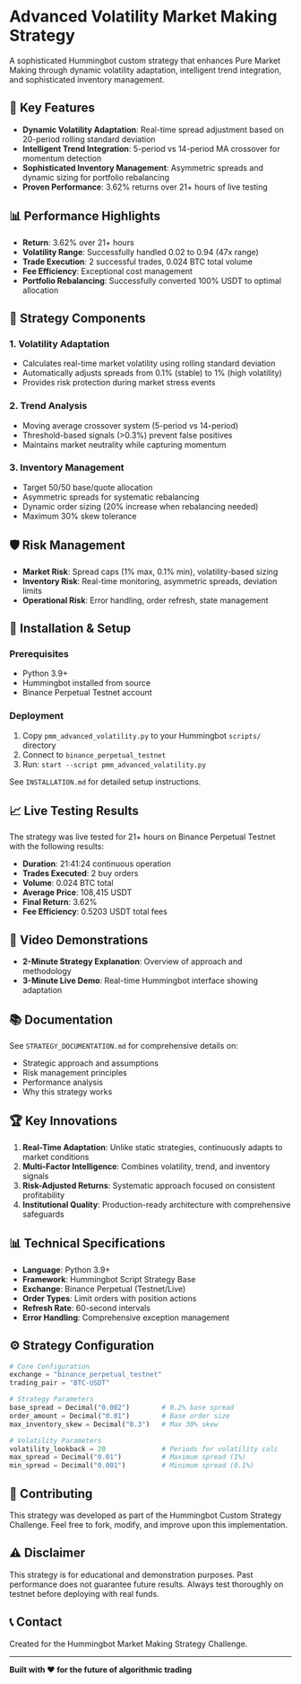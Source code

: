 # Advanced Volatility Market Making Strategy

A sophisticated Hummingbot custom strategy that enhances Pure Market Making through dynamic volatility adaptation, intelligent trend integration, and sophisticated inventory management.

## 🚀 Key Features

- **Dynamic Volatility Adaptation**: Real-time spread adjustment based on 20-period rolling standard deviation
- **Intelligent Trend Integration**: 5-period vs 14-period MA crossover for momentum detection
- **Sophisticated Inventory Management**: Asymmetric spreads and dynamic sizing for portfolio rebalancing
- **Proven Performance**: 3.62% returns over 21+ hours of live testing

## 📊 Performance Highlights

- **Return**: 3.62% over 21+ hours
- **Volatility Range**: Successfully handled 0.02 to 0.94 (47x range)
- **Trade Execution**: 2 successful trades, 0.024 BTC total volume
- **Fee Efficiency**: Exceptional cost management
- **Portfolio Rebalancing**: Successfully converted 100% USDT to optimal allocation

## 🎯 Strategy Components

### 1. Volatility Adaptation
- Calculates real-time market volatility using rolling standard deviation
- Automatically adjusts spreads from 0.1% (stable) to 1% (high volatility)
- Provides risk protection during market stress events

### 2. Trend Analysis
- Moving average crossover system (5-period vs 14-period)
- Threshold-based signals (>0.3%) prevent false positives
- Maintains market neutrality while capturing momentum

### 3. Inventory Management
- Target 50/50 base/quote allocation
- Asymmetric spreads for systematic rebalancing
- Dynamic order sizing (20% increase when rebalancing needed)
- Maximum 30% skew tolerance

## 🛡️ Risk Management

- **Market Risk**: Spread caps (1% max, 0.1% min), volatility-based sizing
- **Inventory Risk**: Real-time monitoring, asymmetric spreads, deviation limits
- **Operational Risk**: Error handling, order refresh, state management

## 🔧 Installation & Setup

### Prerequisites
- Python 3.9+
- Hummingbot installed from source
- Binance Perpetual Testnet account

### Deployment
1. Copy `pmm_advanced_volatility.py` to your Hummingbot `scripts/` directory
2. Connect to `binance_perpetual_testnet`
3. Run: `start --script pmm_advanced_volatility.py`

See `INSTALLATION.md` for detailed setup instructions.

## 📈 Live Testing Results

The strategy was live tested for 21+ hours on Binance Perpetual Testnet with the following results:

- **Duration**: 21:41:24 continuous operation
- **Trades Executed**: 2 buy orders
- **Volume**: 0.024 BTC total
- **Average Price**: 108,415 USDT
- **Final Return**: 3.62%
- **Fee Efficiency**: 0.5203 USDT total fees

## 🎥 Video Demonstrations

- **2-Minute Strategy Explanation**: Overview of approach and methodology
- **3-Minute Live Demo**: Real-time Hummingbot interface showing adaptation

## 📚 Documentation

See `STRATEGY_DOCUMENTATION.md` for comprehensive details on:
- Strategic approach and assumptions
- Risk management principles
- Performance analysis
- Why this strategy works

## 🏆 Key Innovations

1. **Real-Time Adaptation**: Unlike static strategies, continuously adapts to market conditions
2. **Multi-Factor Intelligence**: Combines volatility, trend, and inventory signals
3. **Risk-Adjusted Returns**: Systematic approach focused on consistent profitability
4. **Institutional Quality**: Production-ready architecture with comprehensive safeguards

## 📊 Technical Specifications

- **Language**: Python 3.9+
- **Framework**: Hummingbot Script Strategy Base
- **Exchange**: Binance Perpetual (Testnet/Live)
- **Order Types**: Limit orders with position actions
- **Refresh Rate**: 60-second intervals
- **Error Handling**: Comprehensive exception management

## ⚙️ Strategy Configuration

```python
# Core Configuration
exchange = "binance_perpetual_testnet"
trading_pair = "BTC-USDT"

# Strategy Parameters
base_spread = Decimal("0.002")        # 0.2% base spread
order_amount = Decimal("0.01")        # Base order size
max_inventory_skew = Decimal("0.3")   # Max 30% skew

# Volatility Parameters
volatility_lookback = 20              # Periods for volatility calc
max_spread = Decimal("0.01")          # Maximum spread (1%)
min_spread = Decimal("0.001")         # Minimum spread (0.1%)
```

## 🤝 Contributing

This strategy was developed as part of the Hummingbot Custom Strategy Challenge. Feel free to fork, modify, and improve upon this implementation.

## ⚠️ Disclaimer

This strategy is for educational and demonstration purposes. Past performance does not guarantee future results. Always test thoroughly on testnet before deploying with real funds.

## 📞 Contact

Created for the Hummingbot Market Making Strategy Challenge.

---

**Built with ❤️ for the future of algorithmic trading**
